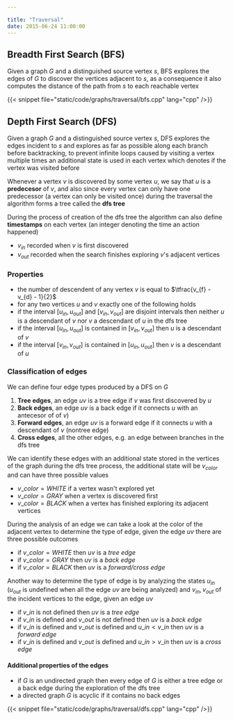 ```yaml
---

title: "Traversal"
date: 2015-06-24 11:00:00
---
```


## Breadth First Search (BFS)

Given a graph $G$ and a distinguished source vertex $s$, BFS explores the edges of $G$ to discover the vertices adjacent to $s$, as a consequence it also computes the distance of the path from $s$ to each reachable vertex

{{< snippet file="static/code/graphs/traversal/bfs.cpp" lang="cpp" />}}

## Depth First Search (DFS)

Given a graph $G$ and a distinguished source vertex $s$, DFS explores the edges incident to $s$ and explores as far as possible along each branch before backtracking, to prevent infinite loops caused by visiting a vertex multiple times an additional state is used in each vertex which denotes if the vertex was visited before

Whenever a vertex $v$ is discovered by some vertex $u$, we say that $u$ is a **predecesor** of $v$, and also since every vertex can only have one predecessor (a vertex can only be visited once) during the traversal the algorithm forms a tree called the **dfs tree**

During the process of creation of the dfs tree the algorithm can also define **timestamps** on each vertex (an integer denoting the time an action happened)

- $v_{in}$ recorded when $v$ is first discovered
- $v_{out}$ recorded when the search finishes exploring $v$'s adjacent vertices

### Properties

- the number of descendent of any vertex $v$ is equal to $\tfrac{v_{f} - v_{d} - 1}{2}$
- for any two vertices $u$ and $v$ exactly one of the following holds
 - if the interval $[u_{in}, u_{out}]$ and $[v_{in}, v_{out}]$ are disjoint intervals then neither $u$ is a descendant of $v$ nor $v$ a descendant of $u$ in the dfs tree
 - if the interval $[u_{in}, u_{out}]$ is contained in $[v_{in}, v_{out}]$ then $u$ is a descendant of $v$
 - if the interval $[v_{in}, v_{out}]$ is contained in $[u_{in}, u_{out}]$ then $v$ is a descendant of $u$

### Classification of edges

We can define four edge types produced by a DFS on $G$

1. **Tree edges**, an edge $uv$ is a tree edge if $v$ was first discovered by $u$
2. **Back edges**, an edge $uv$ is a back edge if it connects $u$ with an antecesor of of $v$)
3. **Forward edges**, an edge $uv$ is a forward edge if it connects $u$ with a descendant of $v$ (nontree edge)
4. **Cross edges**, all the other edges, e.g. an edge between branches in the dfs tree

We can identify these edges with an additional state stored in the vertices of the graph during the dfs tree process, the additional state will be $v_{color}$ and can have three possible values

- $v\_{color} = WHITE$ if a vertex wasn't explored yet
- $v\_{color} = GRAY$ when a vertex is discovered first
- $v\_{color} = BLACK$ when a vertex has finished exploring its adjacent vertices

During the analysis of an edge we can take a look at the color of the adjacent vertex to determine the type of edge, given the edge $uv$ there are three possible outcomes

- if $v\_{color} = WHITE$ then $uv$ is a *tree edge*
- if $v\_{color} = GRAY$ then $uv$ is a *back edge*
- if $v\_{color} = BLACK$ then $uv$ is a *forward/cross edge*

Another way to determine the type of edge is by analyzing the states $u_{in}$ ($u_{out}$ is undefined when all the edge $uv$ are being analyzed) and $v_{in}, v_{out}$ of the incident vertices to the edge, given an edge $uv$

- if $v\_{in}$ is not defined then $uv$ is a *tree edge*
- if $v\_{in}$ is defined and $v\_{out}$ is not defined then $uv$ is a *back edge*
- if $v\_{in}$ is defined and $v\_{out}$ is defined and $u\_{in} < v\_{in}$ then $uv$ is a *forward edge*
- if $v\_{in}$ is defined and $v\_{out}$ is defined and $u\_{in} > v\_{in}$ then $uv$ is a *cross edge*

#### Additional properties of the edges

- if $G$ is an undirected graph then every edge of $G$ is either a tree edge or a back edge during the exploration of the dfs tree
- a directed graph $G$ is acyclic if it contains no back edges

{{< snippet file="static/code/graphs/traversal/dfs.cpp" lang="cpp" />}}
